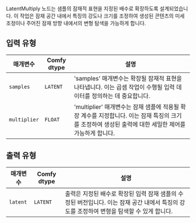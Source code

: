 
LatentMultiply 노드는 샘플의 잠재적 표현을 지정된 배수로 확장하도록 설계되었습니다. 이 작업은 잠재 공간 내에서 특징의 강도나 크기를 조정하여 생성된 콘텐츠의 미세 조정이나 주어진 잠재 방향 내에서의 변형 탐색을 가능하게 합니다.
## 입력 유형

| 매개변수    | Comfy dtype | 설명 |
|--------------|-------------|-------------|
| `samples`    | `LATENT`    | 'samples' 매개변수는 확장될 잠재적 표현을 나타냅니다. 이는 곱셈 작업이 수행될 입력 데이터를 정의하는 데 중요합니다. |
| `multiplier` | `FLOAT`     | 'multiplier' 매개변수는 잠재 샘플에 적용될 확장 계수를 지정합니다. 이는 잠재 특징의 크기를 조정하여 생성된 출력에 대한 세밀한 제어를 가능하게 합니다. |

## 출력 유형

| 매개변수 | Comfy dtype | 설명 |
|-----------|-------------|-------------|
| `latent`  | `LATENT`    | 출력은 지정된 배수로 확장된 입력 잠재 샘플의 수정된 버전입니다. 이는 잠재 공간 내에서 특징의 강도를 조정하여 변형을 탐색할 수 있게 합니다. |